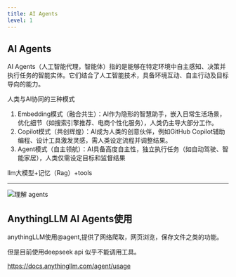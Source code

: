 ```yaml
---
title: AI Agents
level: 1
---
```


## AI Agents

AI Agents（人工智能代理，智能体）指的是能够在特定环境中自主感知、决策并执行任务的智能实体。它们结合了人工智能技术，具备环境互动、自主行动及目标导向的能力。

人类与AI协同的三种模式

1. Embedding模式（融合共生）：AI作为隐形的智慧助手，嵌入日常生活场景，优化细节（如搜索引擎推荐、电商个性化服务），人类仍主导大部分工作。
2. Copilot模式（共创辉煌）：AI成为人类的创意伙伴，例如GitHub Copilot辅助编程、设计工具激发灵感，需人类设定流程并调整结果。
3. Agent模式（自主领航）：AI具备高度自主性，独立执行任务（如自动驾驶、智能家居），人类仅需设定目标和监督结果

llm大模型+记忆（Rag）+tools

---

![理解 agents](/assets/ai/agents-explain.webp)

## AnythingLLM AI Agents使用

anythingLLM使用@agent,提供了网络爬取，网页浏览，保存文件之类的功能。

但是目前使用deepseek api 似乎不能调用工具。

https://docs.anythingllm.com/agent/usage
